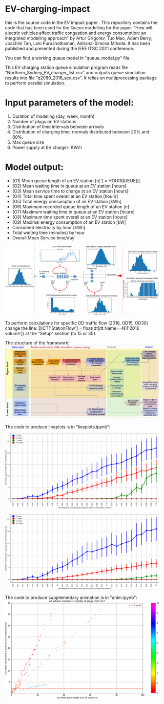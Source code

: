 # EV-charging-impact
this is the source code  in the EV impact paper  .
This repository contains the code that has been used for the Queue modelling for the paper "How will electric vehicles affect traffic congestion and energy
consumption: an integrated modelling approach" by Artur Grigorev, Tuo Mao, Adam Berry, Joachim Tan, Loki Purushothaman, Adriana-Simona Mihaita. It has been published and presented during the IEEE ITSC 2021 conference.

You can find a working queue model in "queue_model.py" file.

This EV charging station queue simulation program reads file "Northern_Sydney_EV_charger_list.csv" and outputs queue simulation results into file "q2080_2016_seq.csv". It relies on multiprocessing package to perform parallel simulation. 

# Input parameters of the model:
1. Duration of modeling (day, week, month)
2. Number of plugs on EV stations
3. Distribution of time intervals between arrivals
4. Distribution of charging time: normaly distributed between 20% and 80%.
5. Max queue size
6. Power supply at EV charger: KW/h

# Model output:
* (O1) Mean queue length of an EV station [n]'] = HOURQUEUE[i]
* (O2) Mean waiting time in queue at an EV station [hours]
* (O3) Mean service time to charge at an EV station [hours]
* (O4) Total time spent overall at an EV station [hours]
* (O5) Total energy consumption of an EV station [kWh]
* (O6) Maximum recorded queue length of an EV station [n]
* (O7) Maximum waiting time in queue at an EV station [hours]
* (O8) Maximum time spent overall at an EV station [hours]
* (O9) Maximal energy consumption of an EV station [kW]
* Consumed electricity by hour [kWh]
* Total waiting time (minutes) by hour
* Overall Mean Service time/day'

![queue model](https://github.com/Future-Mobility-Lab/EV-charging-impact/blob/main/queue-model.PNG "Title")



To perform calculations for specific OD traffic flow (2016, OD15, OD30) change the line: DICT['StationFlow'] = float(dt[dt.Name==N]['2016 volume']) at the "Setup" section (to 15 or 30).

The structure of the framework:
![framework](https://github.com/Future-Mobility-Lab/EV-charging-impact/blob/main/framework.PNG "Title")

The code to produce lineplots is in "lineplots.ipynb":

![lineplot](https://github.com/Future-Mobility-Lab/EV-charging-impact/blob/main/lineplot.PNG "Title")

![lineplot2](https://github.com/Future-Mobility-Lab/EV-charging-impact/blob/main/lineplot2.PNG "Title")

The code to produce supplementary animation is in "anim.ipynb":
![anim](https://github.com/Future-Mobility-Lab/EV-charging-impact/blob/main/EV-029.png "Title")
